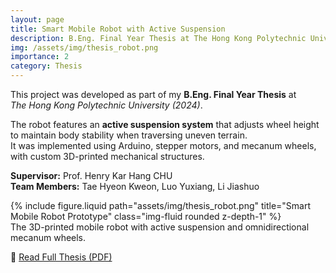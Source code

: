 ```yaml
---
layout: page
title: Smart Mobile Robot with Active Suspension
description: B.Eng. Final Year Thesis at The Hong Kong Polytechnic University, 2024.
img: /assets/img/thesis_robot.png
importance: 2
category: Thesis
---
```


This project was developed as part of my **B.Eng. Final Year Thesis** at  
_The Hong Kong Polytechnic University (2024)_.

The robot features an **active suspension system** that adjusts wheel height to maintain body stability when traversing uneven terrain.  
It was implemented using Arduino, stepper motors, and mecanum wheels, with custom 3D-printed mechanical structures.

**Supervisor:** Prof. Henry Kar Hang CHU  
**Team Members:** Tae Hyeon Kweon, Luo Yuxiang, Li Jiashuo

<div class="row justify-content-sm-center">
  <div class="col-sm-8 mt-3 mt-md-0">
    {% include figure.liquid path="assets/img/thesis_robot.png" title="Smart Mobile Robot Prototype" class="img-fluid rounded z-depth-1" %}
  </div>
</div>
<div class="caption">
  The 3D-printed mobile robot with active suspension and omnidirectional mecanum wheels.
</div>

📄 [Read Full Thesis (PDF)](/assets/pdf/bachelor_thesis.pdf)
